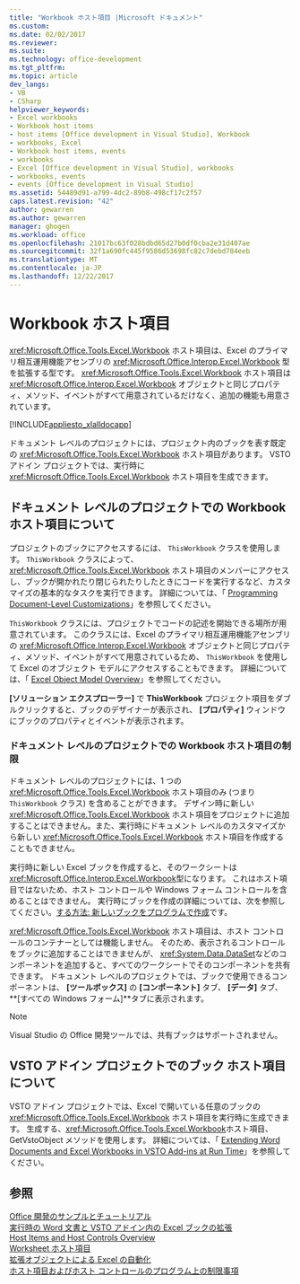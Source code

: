 ```yaml
---
title: "Workbook ホスト項目 |Microsoft ドキュメント"
ms.custom: 
ms.date: 02/02/2017
ms.reviewer: 
ms.suite: 
ms.technology: office-development
ms.tgt_pltfrm: 
ms.topic: article
dev_langs:
- VB
- CSharp
helpviewer_keywords:
- Excel workbooks
- Workbook host items
- host items [Office development in Visual Studio], Workbook
- workbooks, Excel
- Workbook host items, events
- workbooks
- Excel [Office development in Visual Studio], workbooks
- workbooks, events
- events [Office development in Visual Studio]
ms.assetid: 54489d91-a799-4dc2-89b8-498cf17c2f57
caps.latest.revision: "42"
author: gewarren
ms.author: gewarren
manager: ghogen
ms.workload: office
ms.openlocfilehash: 21017bc63f028bdbd65d27b0df0cba2e31d407ae
ms.sourcegitcommit: 32f1a690fc445f9586d53698fc82c7debd784eeb
ms.translationtype: MT
ms.contentlocale: ja-JP
ms.lasthandoff: 12/22/2017
---
```

# <a name="workbook-host-item"></a>Workbook ホスト項目
  <xref:Microsoft.Office.Tools.Excel.Workbook> ホスト項目は、Excel のプライマリ相互運用機能アセンブリの <xref:Microsoft.Office.Interop.Excel.Workbook> 型を拡張する型です。 <xref:Microsoft.Office.Tools.Excel.Workbook> ホスト項目は <xref:Microsoft.Office.Interop.Excel.Workbook> オブジェクトと同じプロパティ、メソッド、イベントがすべて用意されているだけなく、追加の機能も用意されています。  
  
 [!INCLUDE[appliesto_xlalldocapp](../vsto/includes/appliesto-xlalldocapp-md.md)]  
  
 ドキュメント レベルのプロジェクトには、プロジェクト内のブックを表す既定の <xref:Microsoft.Office.Tools.Excel.Workbook> ホスト項目があります。 VSTO アドイン プロジェクトでは、実行時に <xref:Microsoft.Office.Tools.Excel.Workbook> ホスト項目を生成できます。  
  
## <a name="understanding-the-workbook-host-item-in-document-level-projects"></a>ドキュメント レベルのプロジェクトでの Workbook ホスト項目について  
 プロジェクトのブックにアクセスするには、 `ThisWorkbook` クラスを使用します。 `ThisWorkbook` クラスによって、 <xref:Microsoft.Office.Tools.Excel.Workbook> ホスト項目のメンバーにアクセスし、ブックが開かれたり閉じられたりしたときにコードを実行するなど、カスタマイズの基本的なタスクを実行できます。 詳細については、「 [Programming Document-Level Customizations](../vsto/programming-document-level-customizations.md)」を参照してください。  
  
 `ThisWorkbook` クラスには、プロジェクトでコードの記述を開始できる場所が用意されています。 このクラスには、Excel のプライマリ相互運用機能アセンブリの <xref:Microsoft.Office.Interop.Excel.Workbook> オブジェクトと同じプロパティ、メソッド、イベントがすべて用意されているため、 `ThisWorkbook` を使用して Excel のオブジェクト モデルにアクセスすることもできます。 詳細については、「 [Excel Object Model Overview](../vsto/excel-object-model-overview.md)」を参照してください。  
  
 **[ソリューション エクスプローラー]** で **ThisWorkbook** プロジェクト項目をダブルクリックすると、ブックのデザイナーが表示され、 **[プロパティ]** ウィンドウにブックのプロパティとイベントが表示されます。  
  
### <a name="limitations-of-the-workbook-host-item-in-document-level-projects"></a>ドキュメント レベルのプロジェクトでの Workbook ホスト項目の制限  
 ドキュメント レベルのプロジェクトには、1 つの <xref:Microsoft.Office.Tools.Excel.Workbook> ホスト項目のみ (つまり `ThisWorkbook` クラス) を含めることができます。 デザイン時に新しい <xref:Microsoft.Office.Tools.Excel.Workbook> ホスト項目をプロジェクトに追加することはできません。また、実行時にドキュメント レベルのカスタマイズから新しい <xref:Microsoft.Office.Tools.Excel.Workbook> ホスト項目を作成することもできません。  
  
 実行時に新しい Excel ブックを作成すると、そのワークシートは <xref:Microsoft.Office.Interop.Excel.Workbook>型になります。 これはホスト項目ではないため、ホスト コントロールや Windows フォーム コントロールを含めることはできません。 実行時にブックを作成の詳細については、次を参照してください。[する方法: 新しいブックをプログラムで作成](../vsto/how-to-programmatically-create-new-workbooks.md)です。  
  
 <xref:Microsoft.Office.Tools.Excel.Workbook> ホスト項目は、ホスト コントロールのコンテナーとしては機能しません。 そのため、表示されるコントロールをブックに追加することはできませんが、 <xref:System.Data.DataSet>などのコンポーネントを追加すると、すべてのワークシートでそのコンポーネントを共有できます。 ドキュメント レベルのプロジェクトでは、ブックで使用できるコンポーネントは、 **[ツールボックス]** の **[コンポーネント]** タブ、 **[データ]** タブ、 **[すべての Windows フォーム]**タブに表示されます。  
  
> [!NOTE]  
>  Visual Studio の Office 開発ツールでは、共有ブックはサポートされません。  
  
## <a name="understanding-workbook-host-items-in-vsto-add-in-projects"></a>VSTO アドイン プロジェクトでのブック ホスト項目について  
 VSTO アドイン プロジェクトでは、Excel で開いている任意のブックの <xref:Microsoft.Office.Tools.Excel.Workbook> ホスト項目を実行時に生成できます。 生成する、<xref:Microsoft.Office.Tools.Excel.Workbook>ホスト項目、GetVstoObject メソッドを使用します。 詳細については、「 [Extending Word Documents and Excel Workbooks in VSTO Add-ins at Run Time](../vsto/extending-word-documents-and-excel-workbooks-in-vsto-add-ins-at-run-time.md)」を参照してください。  
  
## <a name="see-also"></a>参照  
 [Office 開発のサンプルとチュートリアル](../vsto/office-development-samples-and-walkthroughs.md)   
 [実行時の Word 文書と VSTO アドイン内の Excel ブックの拡張](../vsto/extending-word-documents-and-excel-workbooks-in-vsto-add-ins-at-run-time.md)   
 [Host Items and Host Controls Overview](../vsto/host-items-and-host-controls-overview.md)   
 [Worksheet ホスト項目](../vsto/worksheet-host-item.md)   
 [拡張オブジェクトによる Excel の自動化](../vsto/automating-excel-by-using-extended-objects.md)   
 [ホスト項目およびホスト コントロールのプログラム上の制限事項](../vsto/programmatic-limitations-of-host-items-and-host-controls.md)  
  
  